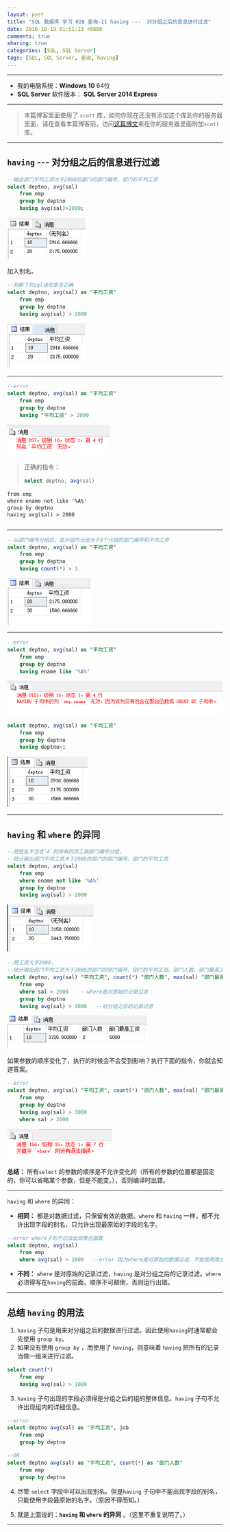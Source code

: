```yaml
---
layout: post
title: "SQL 数据库 学习 028 查询-11 having ---  对分组之后的信息进行过滤"
date: 2016-10-19 01:51:13 +0800
comments: true
sharing: true
categories: [SQL, SQL Server]
tags: [SQL, SQL Server, 查询, having]
---
```



---

* 我的电脑系统：**Windows  10** 64位
* **SQL Server** 软件版本： **SQL Server 2014 Express**

---

> 本篇博客里面使用了 `scott` 库，如何你现在还没有添加这个库到你的服务器里面，请在查看本篇博客前，访问[这篇博文](http://www.aobosir.com/blog/2016/10/16/SQL-Learning-016-how-to-attach-a-database/)来在你的服务器里面附加`scott`库。

---

## `having` --- 对分组之后的信息进行过滤

```sql
--输出部门平均工资大于2000的部门的部门编号，部门的平均工资
select deptno, avg(sal)
	from emp
	group by deptno
	having avg(sal)>2000;
```

![Alt text](/images/2016-10-19-SQL-Learning-028-Query-11-having-filtering-information-after-grouping/1476809752037.png)

加入别名。

```sql
--判断下列sql语句是否正确
select deptno, avg(sal) as "平均工资"
	from emp
	group by deptno
	having avg(sal) > 2000
```

![Alt text](/images/2016-10-19-SQL-Learning-028-Query-11-having-filtering-information-after-grouping/1476809774694.png)

---

```sql
--error
select deptno, avg(sal) as "平均工资"
	from emp
	group by deptno
	having "平均工资" > 2000
```

![Alt text](/images/2016-10-19-SQL-Learning-028-Query-11-having-filtering-information-after-grouping/1476809816010.png)

> 正确的指令：
> ```sql
> select deptno, avg(sal)
	from emp
	where ename not like '%A%'
	group by deptno
	having avg(sal) > 2000
> ```

---

```sql
--以部门编号分组后，显示组内元组大于3个元组的部门编号和平均工资
select deptno, avg(sal) as "平均工资"
	from emp
	group by deptno
	having count(*) > 3
```

![Alt text](/images/2016-10-19-SQL-Learning-028-Query-11-having-filtering-information-after-grouping/1476809854661.png)

---

```sql
--error
select deptno, avg(sal) as "平均工资"
	from emp
	group by deptno
	having ename like '%A%'
```

![Alt text](/images/2016-10-19-SQL-Learning-028-Query-11-having-filtering-information-after-grouping/1476810004416.png)


```sql
select deptno, avg(sal) as "平均工资"
	from emp
	group by deptno
	having deptno>1
```

![Alt text](/images/2016-10-19-SQL-Learning-028-Query-11-having-filtering-information-after-grouping/1476810222044.png)


---

## `having` 和 `where` 的异同


```sql
--把姓名不包含`A`的所有的员工按部门编号分组，
--统计输出部门平均工资大于2000的部门的部门编号、部门的平均工资
select deptno, avg(sal)
	from emp
	where ename not like '%A%'
	group by deptno
	having avg(sal) > 2000
```

![Alt text](/images/2016-10-19-SQL-Learning-028-Query-11-having-filtering-information-after-grouping/1476810752203.png)

```sql
--把工资大于2000，
--统计输出部门平均工资大于3000的部门的部门编号、部门的平均工资、部门人数、部门最高工资
select deptno, avg(sal) "平均工资", count(*) "部门人数", max(sal) "部门最高工资"
	from emp
	where sal > 2000    --where是对原始的记录过滤
	group by deptno   
	having avg(sal) > 3000   --对分组之后的记录过滤 
```

![Alt text](/images/2016-10-19-SQL-Learning-028-Query-11-having-filtering-information-after-grouping/1476810986375.png)

如果参数的顺序变化了，执行的时候会不会受到影响？执行下面的指令，你就会知道答案。

```sql
--error
select deptno, avg(sal) "平均工资", count(*) "部门人数", max(sal) "部门最高工资"
	from emp
	group by deptno
	having avg(sal) > 3000
	where sal > 2000
```

![Alt text](/images/2016-10-19-SQL-Learning-028-Query-11-having-filtering-information-after-grouping/1476811293128.png)

**总结：** 所有`select` 的参数的顺序是不允许变化的（所有的参数的位置都是固定的，你可以省略某个参数，但是不能变。），否则编译时出错。


---

`having` 和 `where` 的异同：

* **相同：** 都是对数据过滤，只保留有效的数据。`where` 和 `having` 一样，都不允许出现字段的别名，只允许出现最原始的字段的名字。


```sql
--error where子句不应该出现聚合函数
select deptno, avg(sal)
	from emp
	where avg(sal) > 2000   --error 因为where是对原始的数据过滤，不能使用聚合函数
```


* **不同：** `where` 是对原始的记录过滤，`having` 是对分组之后的记录过滤。`where` 必须得写在`having`的前面，顺序不可颠倒，否则运行出错。


---

## 总结 `having` 的用法

1. `having` 子句是用来对分组之后的数据进行过滤。因此使用`having`时通常都会先使用 `group by`。
2. 如果没有使用 `group by` ，而使用了 `having`，则意味着 `having` 把所有的记录当做一组来进行过滤。

```sql
select count(*) 
	from emp
	having avg(sal) > 1000
```

3. `having` 子句出现的字段必须得是分组之后的组的整体信息。`having` 子句不允许出现组内的详细信息。

```sql
--error
select deptno avg(sal) as "平均工资", job
	from emp
	group by deptno
```

```sql
--OK
select deptno avg(sal) as "平均工资", count(*) as "部门人数"
	from emp
	group by deptno
```

4. 尽管 `select`  字段中可以出现别名。但是`having` 子句中不能出现字段的别名，只能使用字段最原始的名字。（原因不得而知。）

5. 就是上面说的：**`having` 和 `where` 的异同** 。（这里不重复说明了。）

---














